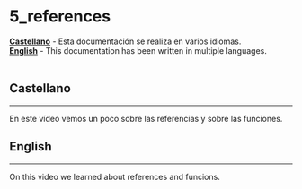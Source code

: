 # 5_references

[**Castellano**](#Castellano) - Esta documentación se realiza en varios idiomas.</br>
[**English**](#English) - This documentation has been written in multiple languages.</br></br>


## Castellano
---

En este vídeo vemos un poco sobre las referencias y sobre las funciones.


## English
---

On this video we learned about references and funcions.